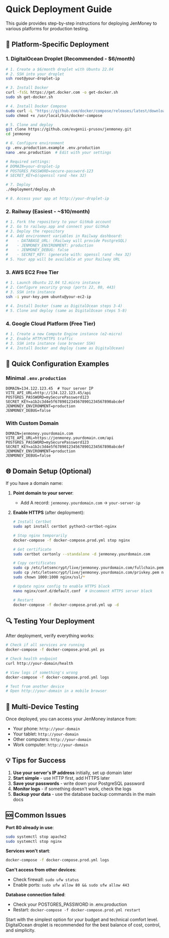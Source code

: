 # Quick Deployment Guide

This guide provides step-by-step instructions for deploying JenMoney to various platforms for production testing.

## 🚀 Platform-Specific Deployment

### 1. DigitalOcean Droplet (Recommended - $6/month)

```bash
# 1. Create a $6/month droplet with Ubuntu 22.04
# 2. SSH into your droplet
ssh root@your-droplet-ip

# 3. Install Docker
curl -fsSL https://get.docker.com -o get-docker.sh
sudo sh get-docker.sh

# 4. Install Docker Compose
sudo curl -L "https://github.com/docker/compose/releases/latest/download/docker-compose-$(uname -s)-$(uname -m)" -o /usr/local/bin/docker-compose
sudo chmod +x /usr/local/bin/docker-compose

# 5. Clone and deploy
git clone https://github.com/evgenii-prusov/jenmoney.git
cd jenmoney

# 6. Configure environment
cp .env.production.example .env.production
nano .env.production  # Edit with your settings

# Required settings:
# DOMAIN=your-droplet-ip
# POSTGRES_PASSWORD=secure-password-123
# SECRET_KEY=$(openssl rand -hex 32)

# 7. Deploy
./deployment/deploy.sh

# 8. Access your app at http://your-droplet-ip
```

### 2. Railway (Easiest - ~$10/month)

```bash
# 1. Fork the repository to your GitHub account
# 2. Go to railway.app and connect your GitHub
# 3. Deploy the repository
# 4. Add environment variables in Railway dashboard:
#    - DATABASE_URL: (Railway will provide PostgreSQL)
#    - JENMONEY_ENVIRONMENT: production
#    - JENMONEY_DEBUG: false
#    - SECRET_KEY: (generate with: openssl rand -hex 32)
# 5. Your app will be available at your Railway URL
```

### 3. AWS EC2 Free Tier

```bash
# 1. Launch Ubuntu 22.04 t2.micro instance
# 2. Configure security group (ports 22, 80, 443)
# 3. SSH into instance
ssh -i your-key.pem ubuntu@your-ec2-ip

# 4. Install Docker (same as DigitalOcean steps 3-4)
# 5. Clone and deploy (same as DigitalOcean steps 5-8)
```

### 4. Google Cloud Platform (Free Tier)

```bash
# 1. Create a new Compute Engine instance (e2-micro)
# 2. Enable HTTP/HTTPS traffic
# 3. SSH into instance (use browser SSH)
# 4. Install Docker and deploy (same as DigitalOcean)
```

## 🔧 Quick Configuration Examples

### Minimal `.env.production`
```env
DOMAIN=134.122.123.45  # Your server IP
VITE_API_URL=http://134.122.123.45/api
POSTGRES_PASSWORD=mySecurePassword123
SECRET_KEY=a1b2c3d4e5f6789012345678901234567890abcdef
JENMONEY_ENVIRONMENT=production
JENMONEY_DEBUG=false
```

### With Custom Domain
```env
DOMAIN=jenmoney.yourdomain.com
VITE_API_URL=https://jenmoney.yourdomain.com/api
POSTGRES_PASSWORD=mySecurePassword123
SECRET_KEY=a1b2c3d4e5f6789012345678901234567890abcdef
JENMONEY_ENVIRONMENT=production
JENMONEY_DEBUG=false
```

## 🌐 Domain Setup (Optional)

If you have a domain name:

1. **Point domain to your server**:
   - Add A record: `jenmoney.yourdomain.com` → `your-server-ip`

2. **Enable HTTPS** (after deployment):
   ```bash
   # Install Certbot
   sudo apt install certbot python3-certbot-nginx
   
   # Stop nginx temporarily
   docker-compose -f docker-compose.prod.yml stop nginx
   
   # Get certificate
   sudo certbot certonly --standalone -d jenmoney.yourdomain.com
   
   # Copy certificates
   sudo cp /etc/letsencrypt/live/jenmoney.yourdomain.com/fullchain.pem nginx/ssl/
   sudo cp /etc/letsencrypt/live/jenmoney.yourdomain.com/privkey.pem nginx/ssl/
   sudo chown 1000:1000 nginx/ssl/*
   
   # Update nginx config to enable HTTPS block
   nano nginx/conf.d/default.conf  # Uncomment HTTPS server block
   
   # Restart
   docker-compose -f docker-compose.prod.yml up -d
   ```

## 🔍 Testing Your Deployment

After deployment, verify everything works:

```bash
# Check if all services are running
docker-compose -f docker-compose.prod.yml ps

# Check health endpoint
curl http://your-domain/health

# View logs if something's wrong
docker-compose -f docker-compose.prod.yml logs

# Test from another device
# Open http://your-domain in a mobile browser
```

## 📱 Multi-Device Testing

Once deployed, you can access your JenMoney instance from:
- Your phone: `http://your-domain`
- Your tablet: `http://your-domain`
- Other computers: `http://your-domain`
- Work computer: `http://your-domain`

## 💡 Tips for Success

1. **Use your server's IP address** initially, set up domain later
2. **Start simple** - use HTTP first, add HTTPS later
3. **Save your passwords** - write down your PostgreSQL password
4. **Monitor logs** - if something doesn't work, check the logs
5. **Backup your data** - use the database backup commands in the main docs

## 🆘 Common Issues

**Port 80 already in use**: 
```bash
sudo systemctl stop apache2
sudo systemctl stop nginx
```

**Services won't start**:
```bash
docker-compose -f docker-compose.prod.yml logs
```

**Can't access from other devices**:
- Check firewall: `sudo ufw status`
- Enable ports: `sudo ufw allow 80 && sudo ufw allow 443`

**Database connection failed**:
- Check your POSTGRES_PASSWORD in .env.production
- Restart: `docker-compose -f docker-compose.prod.yml restart`

Start with the simplest option for your budget and technical comfort level. DigitalOcean droplet is recommended for the best balance of cost, control, and simplicity.